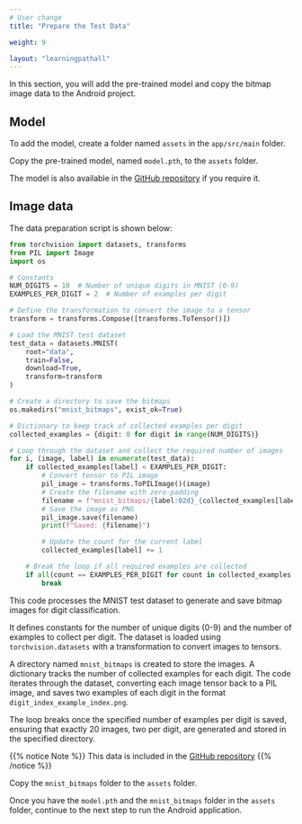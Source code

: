 ```yaml
---
# User change
title: "Prepare the Test Data"

weight: 9

layout: "learningpathall"
---
```


In this section, you will add the pre-trained model and copy the bitmap image data to the Android project.

## Model

To add the model, create a folder named `assets` in the `app/src/main` folder. 

Copy the pre-trained model, named `model.pth`, to the `assets` folder.  

The model is also available in the [GitHub repository](https://github.com/dawidborycki/Arm.PyTorch.MNIST.Inference.git) if you require it.

## Image data

The data preparation script is shown below: 

```Python
from torchvision import datasets, transforms
from PIL import Image
import os

# Constants
NUM_DIGITS = 10  # Number of unique digits in MNIST (0-9)
EXAMPLES_PER_DIGIT = 2  # Number of examples per digit

# Define the transformation to convert the image to a tensor
transform = transforms.Compose([transforms.ToTensor()])

# Load the MNIST test dataset
test_data = datasets.MNIST(
    root="data",
    train=False,
    download=True,
    transform=transform
)

# Create a directory to save the bitmaps
os.makedirs("mnist_bitmaps", exist_ok=True)

# Dictionary to keep track of collected examples per digit
collected_examples = {digit: 0 for digit in range(NUM_DIGITS)}

# Loop through the dataset and collect the required number of images
for i, (image, label) in enumerate(test_data):
    if collected_examples[label] < EXAMPLES_PER_DIGIT:
        # Convert tensor to PIL image
        pil_image = transforms.ToPILImage()(image)
        # Create the filename with zero-padding
        filename = f"mnist_bitmaps/{label:02d}_{collected_examples[label]:02d}.png"
        # Save the image as PNG
        pil_image.save(filename)
        print(f"Saved: {filename}")

        # Update the count for the current label
        collected_examples[label] += 1

    # Break the loop if all required examples are collected
    if all(count == EXAMPLES_PER_DIGIT for count in collected_examples.values()):
        break
```

This code processes the MNIST test dataset to generate and save bitmap images for digit classification. 

It defines constants for the number of unique digits (0-9) and the number of examples to collect per digit. The dataset is loaded using `torchvision.datasets` with a transformation to convert images to tensors. 

A directory named `mnist_bitmaps` is created to store the images. A dictionary tracks the number of collected examples for each digit. The code iterates through the dataset, converting each image tensor back to a PIL image, and saves two examples of each digit in the format `digit_index_example_index.png`. 

The loop breaks once the specified number of examples per digit is saved, ensuring that exactly 20 images, two per digit, are generated and stored in the specified directory.

{{% notice Note %}}
This data is included in the [GitHub repository](https://github.com/dawidborycki/Arm.PyTorch.MNIST.Inference.git)
{{% /notice %}}

Copy the `mnist_bitmaps` folder to the `assets` folder.

Once you have the `model.pth` and the `mnist_bitmaps` folder in the `assets` folder, continue to the next step to run the Android application. 
